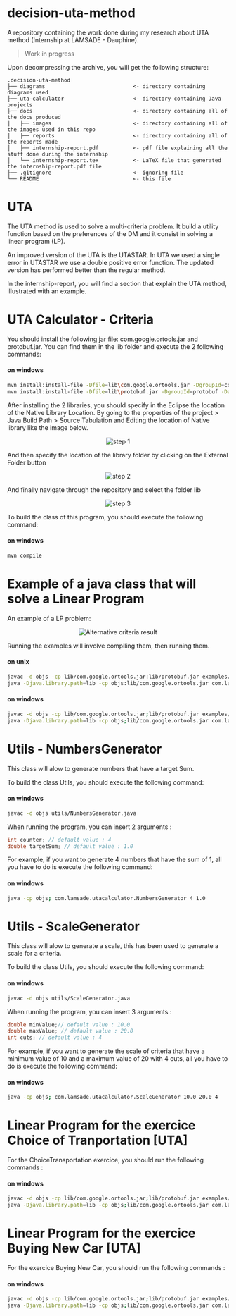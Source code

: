# decision-uta-method
A repository containing the work done during my research about UTA method (Internship at LAMSADE - Dauphine).
> Work in progress 

Upon decompressing the archive, you will get the following structure:
```
.decision-uta-method
├── diagrams                            <- directory containing diagrams used
├── uta-calculator                      <- directory containing Java projects
├── docs                                <- directory containing all of the docs produced
│   ├── images                          <- directory containing all of the images used in this repo
│   ├── reports                         <- directory containing all of the reports made
│   ├── internship-report.pdf           <- pdf file explaining all the stuff done during the internship
│   └── internship-report.tex           <- LaTeX file that generated the internship-report.pdf file
├── .gitignore                          <- ignoring file
└── README                              <- this file
```

# UTA
The UTA method is used to solve a multi-criteria problem. It build a utility function based on the preferences of the DM and it consist in solving a linear program (LP).

An improved version of the UTA is the UTASTAR. In UTA we used a single error in UTASTAR we use a double positive error function. The updated version has performed better than the regular method. 

In the internship-report, you will find a section that explain the UTA method, illustrated with an example. 

# UTA Calculator - Criteria
You should install the following jar file: com.google.ortools.jar and protobuf.jar. You can find them in the lib folder and execute the 2 following commands: 

#### on windows
```bash
mvn install:install-file -Dfile=lib\com.google.ortools.jar -DgroupId=com.google.ortools -DartifactId=ortools -Dversion=2015.08 -Dpackaging=jar
mvn install:install-file -Dfile=lib\protobuf.jar -DgroupId=protobuf -DartifactId=protobuf -Dversion=3.3.0 -Dpackaging=jar
```

After installing the 2 libraries, you should specify in the Eclipse the location of the Native Library Location. By going to the properties of the project > Java Build Path > Source Tabulation and Editing the location of Native library like the image below.
<p align="center">
  <img src="/docs/images/readme/Capture.PNG?raw=true" alt="step 1"/>
</p>
And then specify the location of the library folder by clicking on the External Folder button 
<p align="center">
  <img src="/docs/images/readme/Capture2.PNG?raw=true" alt="step 2"/>
</p>
And finally navigate through the repository and select the folder lib
<p align="center">
  <img src="/docs/images/readme/Capture3.PNG?raw=true" alt="step 3"/>
</p>


To build the class of this program, you should execute the following command: 
#### on windows
```bash
mvn compile
```

# Example of a java class that will solve a Linear Program
An example of a LP problem: 
<p align="center">
  <img src="/docs/images/readme/example-lp.PNG?raw=true" alt="Alternative criteria result"/>
</p>

Running the examples will involve compiling them, then running them. 

#### on unix
```bash
javac -d objs -cp lib/com.google.ortools.jar:lib/protobuf.jar examples/LinearProgramming.java
java -Djava.library.path=lib -cp objs:lib/com.google.ortools.jar com.lamsade.lp.LinearProgramming
```

#### on windows
```bash
javac -d objs -cp lib/com.google.ortools.jar;lib/protobuf.jar examples/LinearProgramming.java
java -Djava.library.path=lib -cp objs;lib/com.google.ortools.jar com.lamsade.lp.LinearProgramming
```
  
# Utils - NumbersGenerator
This class will alow to generate numbers that have a target Sum. 

To build the class Utils, you should execute the following command: 
#### on windows
```bash
javac -d objs utils/NumbersGenerator.java 
```

When running the program, you can insert 2 arguments : 
```java
int counter; // default value : 4 
double targetSum; // default value : 1.0
```

For example, if you want to generate 4 numbers that have the sum of 1, all you have to do is execute the following command: 
#### on windows
```bash
java -cp objs; com.lamsade.utacalculator.NumbersGenerator 4 1.0  
```

# Utils - ScaleGenerator
This class will alow to generate a scale, this has been used to generate a scale for a criteria. 

To build the class Utils, you should execute the following command: 
#### on windows
```bash
javac -d objs utils/ScaleGenerator.java 
```

When running the program, you can insert 3 arguments : 
```java
double minValue;// default value : 10.0
double maxValue; // default value : 20.0 
int cuts; // default value : 4
```

For example, if you want to generate the scale of criteria that have a minimum value of 10 and a maximum value of 20 with 4 cuts, all you have to do is execute the following command: 
#### on windows
```bash
java -cp objs; com.lamsade.utacalculator.ScaleGenerator 10.0 20.0 4  
```

# Linear Program for the exercice Choice of Tranportation [UTA]
For the ChoiceTransportation exercice, you should run the following commands : 

#### on windows
```bash
javac -d objs -cp lib/com.google.ortools.jar;lib/protobuf.jar examples/ChoiceTransportation.java
java -Djava.library.path=lib -cp objs;lib/com.google.ortools.jar com.lamsade.lp.ChoiceTransportation
```

# Linear Program for the exercice Buying New Car [UTA]
For the exercice Buying New Car, you should run the following commands : 

#### on windows
```bash
javac -d objs -cp lib/com.google.ortools.jar;lib/protobuf.jar examples/BuyingNewCar.java
java -Djava.library.path=lib -cp objs;lib/com.google.ortools.jar com.lamsade.lp.BuyingNewCar
```

